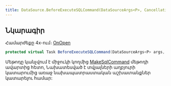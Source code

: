 ```yaml
---
title: DataSource.BeforeExecuteSQLCommand(DataSourceArgs<P>, CancellationToken) մեթոդ
---
```


## Նկարագիր

Համարժեքը 4x-ում։ [OnOpen](https://armsoft.github.io/as4x-docs/HTM/ProgrGuide/ScriptProcs/OnOpen.html)

```c#
protected virtual Task BeforeExecuteSQLCommand(DataSourceArgs<P> args, CancellationToken stoppingToken)
```

Մեթոդը կանչվում է միջուկի կողմից [MakeSqlCommand](MakeSQLCommand.md) մեթոդի ավարտից հետո, Նախատեսված է տվյալների աղբյուրի կատարումից առաջ նախապատրաստական աշխատանքներ կատարելու համար:
